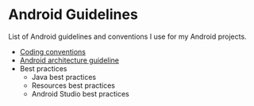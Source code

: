 # Android Guidelines

List of Android guidelines and conventions I use for my Android projects.

* [Coding conventions](coding_conventions.md)
* [Android architecture guideline](android-architecture.md)
* Best practices
  + Java best practices
  + Resources best practices
  + Android Studio best practices
